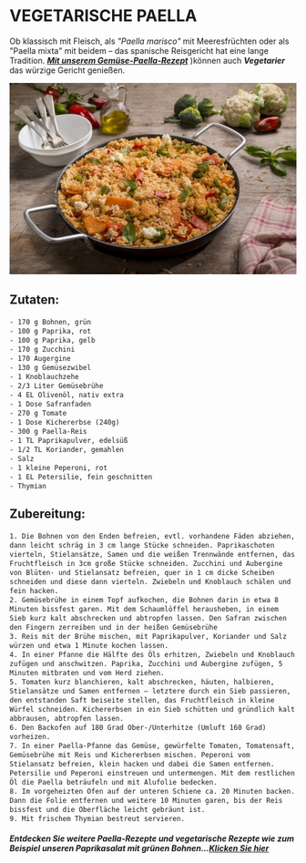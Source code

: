 # VEGETARISCHE PAELLA

Ob klassisch mit Fleisch, als *"Paella marisco"* mit Meeresfrüchten oder als "Paella mixta" mit beidem – das spanische Reisgericht hat eine lange Tradition. [***Mit unserem Gemüse-Paella-Rezept***](https://www.edeka.de/rezepte/rezept/vegetarische-paella.jsp) )können auch ***Vegetarier*** das würzige Gericht genießen.

![Vegetarische Paella](../images/vegetarischepaella.jpg)


## Zutaten:
	- 170 g Bohnen, grün
	- 100 g Paprika, rot
	- 100 g Paprika, gelb
	- 170 g Zucchini
	- 170 Augergine
	- 130 g Gemüsezwibel
	- 1 Knoblauchzehe
	- 2/3 Liter Gemüsebrühe
	- 4 EL Olivenöl, nativ extra
	- 1 Dose Safranfaden
	- 270 g Tomate
	- 1 Dose Kichererbse (240g)
	- 300 g Paella-Reis
	- 1 TL Paprikapulver, edelsüß
	- 1/2 TL Koriander, gemahlen
	- Salz
	- 1 kleine Peperoni, rot
	- 1 EL Petersilie, fein geschnitten
	- Thymian
	
	
## Zubereitung:

	1. Die Bohnen von den Enden befreien, evtl. vorhandene Fäden abziehen, dann leicht schräg in 3 cm lange Stücke schneiden. Paprikaschoten vierteln, Stielansätze, Samen und die weißen Trennwände entfernen, das Fruchtfleisch in 3cm große Stücke schneiden. Zucchini und Aubergine von Blüten- und Stielansatz befreien, quer in 1 cm dicke Scheiben schneiden und diese dann vierteln. Zwiebeln und Knoblauch schälen und fein hacken.
	2. Gemüsebrühe in einem Topf aufkochen, die Bohnen darin in etwa 8 Minuten bissfest garen. Mit dem Schaumlöffel herausheben, in einem Sieb kurz kalt abschrecken und abtropfen lassen. Den Safran zwischen den Fingern zerreiben und in der heißen Gemüsebrühe  
	3. Reis mit der Brühe mischen, mit Paprikapulver, Koriander und Salz würzen und etwa 1 Minute kochen lassen.
	4. In einer Pfanne die Hälfte des Öls erhitzen, Zwiebeln und Knoblauch zufügen und anschwitzen. Paprika, Zucchini und Aubergine zufügen, 5 Minuten mitbraten und vom Herd ziehen.
	5. Tomaten kurz blanchieren, kalt abschrecken, häuten, halbieren, Stielansätze und Samen entfernen – letztere durch ein Sieb passieren, den entstanden Saft beiseite stellen, das Fruchtfleisch in kleine Würfel schneiden. Kichererbsen in ein Sieb schütten und gründlich kalt abbrausen, abtropfen lassen.
	6. Den Backofen auf 180 Grad Ober-/Unterhitze (Umluft 160 Grad) vorheizen.
	7. In einer Paella-Pfanne das Gemüse, gewürfelte Tomaten, Tomatensaft, Gemüsebrühe mit Reis und Kichererbsen mischen. Peperoni vom Stielansatz befreien, klein hacken und dabei die Samen entfernen. Petersilie und Peperoni einstreuen und untermengen. Mit dem restlichen Öl die Paella beträufeln und mit Alufolie bedecken.
	8. Im vorgeheizten Ofen auf der unteren Schiene ca. 20 Minuten backen. Dann die Folie entfernen und weitere 10 Minuten garen, bis der Reis bissfest und die Oberfläche leicht gebräunt ist.
	9. Mit frischem Thymian bestreut servieren. 

#####  Entdecken Sie weitere Paella-Rezepte und vegetarische Rezepte wie zum Beispiel unseren Paprikasalat mit grünen Bohnen...[Klicken Sie hier](https://www.edeka.de/rezepte/suche.jsp) 



